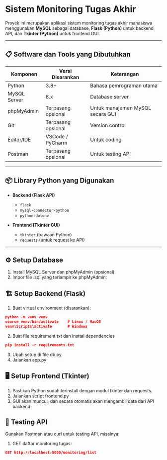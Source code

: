 # Sistem Monitoring Tugas Akhir

Proyek ini merupakan aplikasi sistem monitoring tugas akhir mahasiswa menggunakan **MySQL** sebagai database, **Flask (Python)** untuk backend API, dan **Tkinter (Python)** untuk frontend GUI.

---

## 📋 Software dan Tools yang Dibutuhkan

| Komponen        | Versi Disarankan    | Keterangan                      |
|-----------------|--------------------|--------------------------------|
| Python          | 3.8+               | Bahasa pemrograman utama        |
| MySQL Server    | 8.x                | Database server                 |
| phpMyAdmin      | Terpasang opsional  | Untuk manajemen MySQL secara GUI |
| Git             | Terpasang opsional  | Version control                 |
| Editor/IDE      | VSCode / PyCharm   | Untuk coding                   |
| Postman         | Terpasang opsional  | Untuk testing API               |

---

## 📦 Library Python yang Digunakan

- **Backend (Flask API)**
  - `flask`
  - `mysql-connector-python`
  - `python-dotenv`

- **Frontend (Tkinter GUI)**
  - `tkinter` (bawaan Python)
  - `requests` (untuk request ke API)

---

## ⚙️ Setup Database

1. Install MySQL Server dan phpMyAdmin (opsional).
2. Impor file .sql yang terlampir ke phpMyAdmin:

## 🏗️ Setup Backend (Flask)
1. Buat virtual environment (disarankan):
```json
python -m venv venv
source venv/bin/activate    # Linux / MacOS
venv\Scripts\activate       # Windows
```
2. Buat file requirement.txt dan insttal dependencies
```json
pip install -r requirements.txt
```
3. Ubah setup di file db.py
4. Jalankan app.py

## 🖥️ Setup Frontend (Tkinter)
1. Pastikan Python sudah terinstall dengan modul tkinter dan requests.
2. Jalankan script frontend.py
3. GUI akan muncul, dan secara otomatis akan mengambil data dari API backend.

## 📌 Testing API
Gunakan Postman atau curl untuk testing API, misalnya:

1. GET daftar monitoring tugas:
```json
GET http://localhost:5000/monitoring/list
```